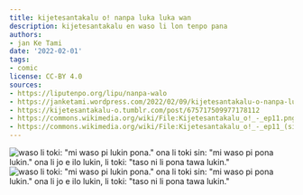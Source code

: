 ```yaml
---
title: kijetesantakalu o! nanpa luka luka wan
description: kijetesantakalu en waso li lon tenpo pana
authors:
- jan Ke Tami
date: '2022-02-01'
tags:
- comic
license: CC-BY 4.0
sources:
- https://liputenpo.org/lipu/nanpa-walo
- https://janketami.wordpress.com/2022/02/09/kijetesantakalu-o-nanpa-luka-luka-wan/
- https://kijetesantakalu-o.tumblr.com/post/675717509977178112
- https://commons.wikimedia.org/wiki/File:Kijetesantakalu_o!_-_ep11.png
- https://commons.wikimedia.org/wiki/File:Kijetesantakalu_o!_-_ep11_(sitelen_pona).png
---
```


![waso li toki: "mi waso pi lukin pona." ona li toki sin: "mi waso pi pona lukin." ona li jo e ilo lukin, li toki: "taso ni li pona tawa lukin."](https://upload.wikimedia.org/wikipedia/commons/3/35/Kijetesantakalu_o%21_-_ep11.png)
![waso li toki: "mi waso pi lukin pona." ona li toki sin: "mi waso pi pona lukin." ona li jo e ilo lukin, li toki: "taso ni li pona tawa lukin."](https://upload.wikimedia.org/wikipedia/commons/0/0b/Kijetesantakalu_o%21_-_ep11_%28sitelen_pona%29.png)